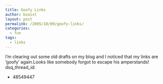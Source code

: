 ```yaml
---
title: Goofy Links
author: bsoist
layout: post
permalink: /2005/10/09/goofy-links/
categories:
  - fun
tags:
  - links
---
```

I&#8217;m clearing out some old drafts on my blog and I noticed that my links are &#8216;goofy&#8217; again.Looks like somebody forgot to escape his amperstands!
dsq_thread_id:
  - 48549447